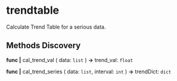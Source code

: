 # trendtable

Calculate Trend Table for a serious data.

## Methods Discovery

**func |** cal_trend_val ( data: `list` ) **->** trend_val: `float`

**func |** cal_trend_series ( data: `list`, interval: `int` ) **->** trendDict: `dict`
